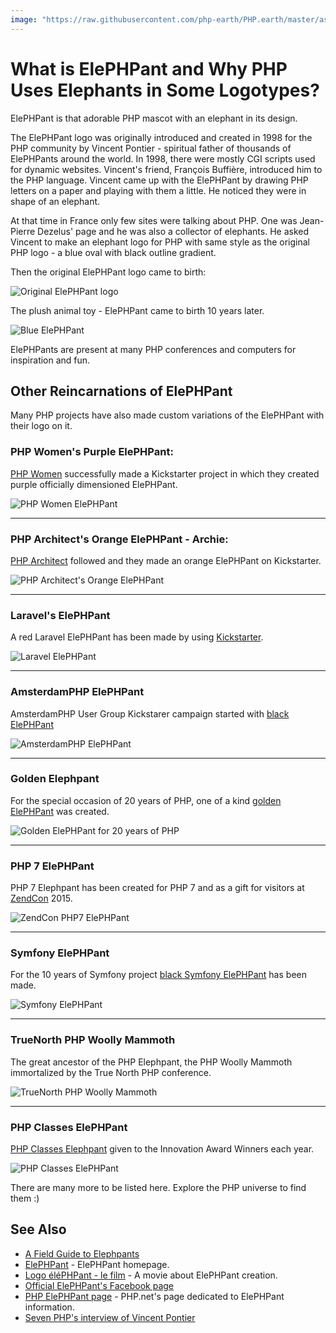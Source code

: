 ```yaml
---
image: "https://raw.githubusercontent.com/php-earth/PHP.earth/master/assets/images/community/elephpantblue.png"
---
```


# What is ElePHPant and Why PHP Uses Elephants in Some Logotypes?

ElePHPant is that adorable PHP mascot with an elephant in its design.

The ElePHPant logo was originally introduced and created in 1998 for the PHP
community by Vincent Pontier - spiritual father of thousands of ElePHPants
around the world. In 1998, there were mostly CGI scripts used for dynamic
websites. Vincent's friend, François Buffière, introduced him to the PHP language.
Vincent came up with the ElePHPant by drawing PHP letters on a paper and playing
with them a little. He noticed they were in shape of an elephant.

At that time in France only few sites were talking about PHP. One was Jean-Pierre
Dezelus' page and he was also a collector of elephants. He asked Vincent to make
an elephant logo for PHP with same style as the original PHP logo - a blue oval
with black outline gradient.

Then the original ElePHPant logo came to birth:

![Original ElePHPant logo](https://raw.githubusercontent.com/php-earth/PHP.earth/master/assets/images/community/elephpant.png "Original ElePHPant logo")

The plush animal toy - ElePHPant came to birth 10 years later.

![Blue ElePHPant](https://raw.githubusercontent.com/php-earth/PHP.earth/master/assets/images/community/elephpantblue.png "Blue ElePHPant")

ElePHPants are present at many PHP conferences and computers for inspiration and
fun.

## Other Reincarnations of ElePHPant

Many PHP projects have also made custom variations of the ElePHPant with their
logo on it.

### PHP Women's Purple ElePHPant:

  [PHP Women](http://phpwomen.org/) successfully made a Kickstarter project in
  which they created purple officially dimensioned ElePHPant.

  ![PHP Women ElePHPant](https://raw.githubusercontent.com/php-earth/PHP.earth/master/assets/images/community/phpwomen.png "PHP Women ElePHPant")

---

### PHP Architect's Orange ElePHPant - Archie:

  [PHP Architect](http://www.phparch.com/) followed and they made an orange
  ElePHPant on Kickstarter.

  ![PHP Architect's Orange ElePHPant](https://raw.githubusercontent.com/php-earth/PHP.earth/master/assets/images/community/elephpant-archie.png "PHP Architect's ElePHPant Archie")

---

### Laravel's ElePHPant

  A red Laravel ElePHPant has been made by using [Kickstarter](https://www.kickstarter.com/projects/1560940280/laravel-Elephpant).

  ![Laravel ElePHPant](https://raw.githubusercontent.com/php-earth/PHP.earth/master/assets/images/community/laravelelephpant.png "Laravel ElePHPant")

---

### AmsterdamPHP ElePHPant

  AmsterdamPHP User Group Kickstarer campaign started with [black ElePHPant](https://www.kickstarter.com/projects/rdohms/the-amsterdamphp-elephpant)

  ![AmsterdamPHP ElePHPant](https://raw.githubusercontent.com/php-earth/PHP.earth/master/assets/images/community/blackelephpant.png "AmsterdamPHP ElePHPant")

---

### Golden Elephpant

  For the special occasion of 20 years of PHP, one of a kind [golden ElePHPant](https://twitter.com/gelephpant) was created.

  ![Golden ElePHPant for 20 years of PHP](https://raw.githubusercontent.com/php-earth/PHP.earth/master/assets/images/community/goldenelephpant.png "Golden ElePHPant")

---

### PHP 7 ElePHPant

  PHP 7 Elephpant has been created for PHP 7 and as a gift for visitors at [ZendCon](http://www.zendcon.com/) 2015.

  ![ZendCon PHP7 ElePHPant](https://raw.githubusercontent.com/php-earth/PHP.earth/master/assets/images/community/php7elephpant.png "ZendCon PHP7 Elephpant")

---

### Symfony ElePHPant

  For the 10 years of Symfony project [black Symfony ElePHPant](http://symfony.com/blog/the-wait-is-finally-over-the-symfony-elephpants-have-arrived) has been made.

  ![Symfony ElePHPant](https://raw.githubusercontent.com/php-earth/PHP.earth/master/assets/images/community/symfonyelephpant.png "Symfony ElePHPant")

---

### TrueNorth PHP Woolly Mammoth

  The great ancestor of the PHP Elephpant, the PHP Woolly Mammoth immortalized by the True North PHP conference.

  ![TrueNorth PHP Woolly Mammoth](https://raw.githubusercontent.com/php-earth/PHP.earth/master/assets/images/community/mammoth.png)

---

### PHP Classes ElePHPant

  [PHP Classes Elephpant](http://www.phpclasses.org/blog/post/372-How-to-Win-a-Big-PHP-ElePHPant-Plush-Mascott-Every-Month-and-Innovation-Award-Certificates.html) given to the Innovation Award Winners each year.

  ![PHP Classes ElePHPant](https://raw.githubusercontent.com/php-earth/PHP.earth/master/assets/images/community/phpclasses-elephpant.jpg)

There are many more to be listed here. Explore the PHP universe to find them :)

## See Also

* [A Field Guide to Elephpants](http://afieldguidetoelephpants.net/)
* [ElePHPant](http://www.elephpant.com/) - ElePHPant homepage.
* [Logo éléPHPant - le film](https://www.youtube.com/watch?v=eRYkUASUpZ0) - A movie about ElePHPant creation.
* [Official ElePHPant's Facebook page](https://www.facebook.com/pages/elePHPant-Official/774704769242207)
* [PHP ElePHPant page](http://php.net/elephpant.php) - PHP.net's page dedicated to ElePHPant information.
* [Seven PHP's interview of Vincent Pontier](http://7php.com/elephpant/#A_Small_Intro_PHP_The_PHP_Community)
